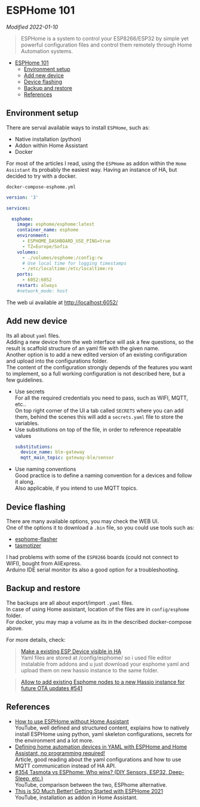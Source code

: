 # ESPHome 101

*Modified 2022-01-10*

>ESPHome is a system to control your ESP8266/ESP32 by simple yet powerful configuration files and control them remotely through Home Automation systems.

- [ESPHome 101](#esphome-101)
  - [Environment setup](#environment-setup)
  - [Add new device](#add-new-device)
  - [Device flashing](#device-flashing)
  - [Backup and restore](#backup-and-restore)
  - [References](#references)

## Environment setup

There are serval available ways to install ``ESPHome``, such as:
- Native installation (python)
- Addon within Home Assistant
- Docker

For most of the articles I read, using the ``ESPHome`` as addon within the ``Home Assistant`` its probably the easiest way.
Having an instance of HA, but decided to try with a docker.

``docker-compose-esphome.yml``
```yml
version: '3'

services:

  esphome:
    image: esphome/esphome:latest
    container_name: esphome
    environment:
      - ESPHOME_DASHBOARD_USE_PING=true
      - TZ=Europe/Sofia
    volumes:
      - ./volumes/esphome:/config:rw
      # Use local time for logging timestamps
      - /etc/localtime:/etc/localtime:ro
    ports:
      - 6052:6052
    restart: always
    #network_mode: host
```

The web ui available at [http://localhost:6052/](http://localhost:6052/)

## Add new device

Its all about ``yaml`` files.<br>
Adding a new device from the web interface will ask a few questions, so the result is scaffold structure of an yaml file with the given name.<br>
Another option is to add a new edited version of an existing configuration and upload into the configurations folder.<br>
The content of the configuration strongly depends of the features you want to implement, so a full working configuration is not described here, but a few guidelines.<br>
- Use secrets<br>
  For all the required credentials you need to pass, such as WIFI, MQTT, etc..<br>
  On top right corner of the UI a tab called ``SECRETS`` where you can add them, behind the scenes this will add a ``secrets.yaml`` file to store the variables.
- Use substitutions on top of the file, in order to reference repeatable values
  ```yaml
  substitutions:
    device_name: ble-gateway
    mqtt_main_topic: gateway-ble/sensor
  ```
- Use naming conventions<br>
  Good practice is to define a naming convention for a devices and follow it along.<br>
  Also applicable, if you intend to use MQTT topics.

## Device flashing

There are many available options, you may check the WEB UI.<br>
One of the options it to download a ``.bin`` file, so you could use tools such as:
- [esphome-flasher](https://github.com/esphome/esphome-flasher/releases)
- [tasmotizer](https://github.com/tasmota/tasmotizer/releases)

I had problems with some of the ``ESP8266`` boards (could not connect to WIFI), bought from AliExpress.<br>
Arduino IDE serial monitor its also a good option for a troubleshooting.

## Backup and restore

The backups are all about export/import ``.yaml`` files.<br>
In case of using Home assistant, location of the files are in ``config/esphome`` folder.<br>
For docker, you may map a volume as its in the described docker-compose above.

For more details, check:

>[Make a existing ESP Device visible in HA](https://community.home-assistant.io/t/make-a-existing-esp-device-visible-in-ha/133295/6) <br>
>Yaml files are stored at /config/esphome/ so i used file editor instalable from addons and u just download your esphome yaml and upload them on new hassio instance to the same folder.

>[Allow to add existing Esphome nodes to a new Hassio instance for future OTA updates #541](https://github.com/esphome/feature-requests/issues/541)

## References

- [How to use ESPHome without Home Assistant](https://www.youtube.com/watch?v=a3iay-g1AsI)<br>
  YouTube, well defined and structured content, explains how to natively install ESPHome using python, yaml skeleton configurations, secrets for the environment and a lot more.
- [Defining home automation devices in YAML with ESPHome and Home Assistant, no programming required!](https://blog.christophersmart.com/2020/03/31/defining-home-automation-devices-in-yaml-with-esphome-and-home-assistant-no-programming-required/)<br>
  Article, good reading about the yaml configurations and how to use MQTT communication instead of HA API.
- [#354 Tasmota vs ESPhome: Who wins? (DIY Sensors, ESP32, Deep-Sleep, etc.)](https://www.youtube.com/watch?v=nHaFM0tKOvY)<br>
  YouTube, comparison between the two, ESPhome alternative.
- [This is SO Much Better! Getting Started with ESPHome 2021](https://www.youtube.com/watch?v=iufph4dF3YU&t=0s)<br>
  YouTube, installation as addon in Home Assistant.
